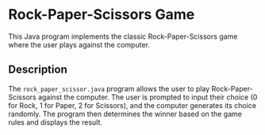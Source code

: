 
# Rock-Paper-Scissors Game

This Java program implements the classic Rock-Paper-Scissors game where the user plays against the computer.

## Description

The `rock_paper_scissor.java` program allows the user to play Rock-Paper-Scissors against the computer. The user is prompted to input their choice (0 for Rock, 1 for Paper, 2 for Scissors), and the computer generates its choice randomly. The program then determines the winner based on the game rules and displays the result.

